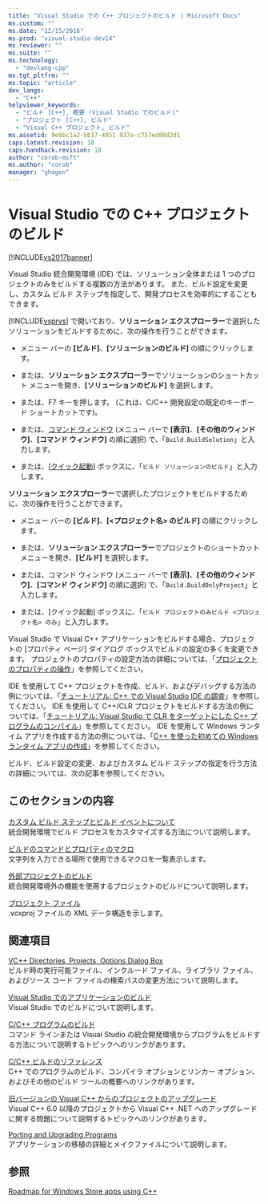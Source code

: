 ```yaml
---
title: "Visual Studio での C++ プロジェクトのビルド | Microsoft Docs"
ms.custom: ""
ms.date: "12/15/2016"
ms.prod: "visual-studio-dev14"
ms.reviewer: ""
ms.suite: ""
ms.technology: 
  - "devlang-cpp"
ms.tgt_pltfrm: ""
ms.topic: "article"
dev_langs: 
  - "C++"
helpviewer_keywords: 
  - "ビルド [C++], 概要 (Visual Studio でのビルド)"
  - "プロジェクト [C++], ビルド"
  - "Visual C++ プロジェクト, ビルド"
ms.assetid: 9e8bc1a2-bb17-4951-937a-c757ed88d2d1
caps.latest.revision: 18
caps.handback.revision: 18
author: "corob-msft"
ms.author: "corob"
manager: "ghogen"
---
```

# Visual Studio での C++ プロジェクトのビルド
[!INCLUDE[vs2017banner](../assembler/inline/includes/vs2017banner.md)]

Visual Studio 統合開発環境 \(IDE\) では、ソリューション全体または 1 つのプロジェクトのみをビルドする複数の方法があります。  また、ビルド設定を変更し、カスタム ビルド ステップを指定して、開発プロセスを効率的にすることもできます。  
  
 [!INCLUDE[vsprvs](../assembler/masm/includes/vsprvs_md.md)] で開いており、**ソリューション エクスプローラー**で選択したソリューションをビルドするために、次の操作を行うことができます。  
  
-   メニュー バーの **\[ビルド\]**、**\[ソリューションのビルド\]** の順にクリックします。  
  
-   または、**ソリューション エクスプローラー**でソリューションのショートカット メニューを開き、**\[ソリューションのビルド\]** を選択します。  
  
-   または、F7 キーを押します。  \(これは、C\/C\+\+ 開発設定の既定のキーボード ショートカットです\)。  
  
-   または、[コマンド ウィンドウ](../Topic/Command%20Window.md) \(メニュー バーで **\[表示\]**、**\[その他のウィンドウ\]**、**\[コマンド ウィンドウ\]** の順に選択\) で、「`Build.BuildSolution`」と入力します。  
  
-   または、[&#91;クイック起動&#93;](../Topic/Quick%20Launch,%20Environment,%20Options%20Dialog%20Box.md) ボックスに、「`ビルド ソリューションのビルド`」と入力します。  
  
 **ソリューション エクスプローラー**で選択したプロジェクトをビルドするために、次の操作を行うことができます。  
  
-   メニュー バーの **\[ビルド\]**、**\[\<プロジェクト名\> のビルド\]** の順にクリックします。  
  
-   または、**ソリューション エクスプローラー**でプロジェクトのショートカット メニューを開き、**\[ビルド\]** を選択します。  
  
-   または、コマンド ウィンドウ \(メニュー バーで **\[表示\]**、**\[その他のウィンドウ\]**、**\[コマンド ウィンドウ\]** の順に選択\) で、「`Build.BuildOnlyProject`」と入力します。  
  
-   または、\[クイック起動\] ボックスに、「`ビルド プロジェクトのみビルド <プロジェクト名> のみ`」と入力します。  
  
 Visual Studio で Visual C\+\+ アプリケーションをビルドする場合、プロジェクトの \[プロパティ ページ\] ダイアログ ボックスでビルドの設定の多くを変更できます。  プロジェクトのプロパティの設定方法の詳細については、「[プロジェクトのプロパティの操作](../ide/working-with-project-properties.md)」を参照してください。  
  
 IDE を使用して C\+\+ プロジェクトを作成、ビルド、およびデバッグする方法の例については、「[チュートリアル: C\+\+ での Visual Studio IDE の調査](../Topic/Getting%20Started%20with%20C++%20in%20Visual%20Studio.md)」を参照してください。  IDE を使用して C\+\+\/CLR プロジェクトをビルドする方法の例については、「[チュートリアル: Visual Studio で CLR をターゲットにした C\+\+ プログラムのコンパイル](../ide/walkthrough-compiling-a-cpp-program-that-targets-the-clr-in-visual-studio.md)」を参照してください。  IDE を使用して Windows ランタイム アプリを作成する方法の例については、「[C\+\+ を使った初めての Windows ランタイム アプリの作成](http://msdn.microsoft.com/library/windows/apps/hh974580.aspx)」を参照してください。  
  
 ビルド、ビルド設定の変更、およびカスタム ビルド ステップの指定を行う方法の詳細については、次の記事を参照してください。  
  
## このセクションの内容  
 [カスタム ビルド ステップとビルド イベントについて](../ide/understanding-custom-build-steps-and-build-events.md)  
 統合開発環境でビルド プロセスをカスタマイズする方法について説明します。  
  
 [ビルドのコマンドとプロパティのマクロ](../ide/common-macros-for-build-commands-and-properties.md)  
 文字列を入力できる場所で使用できるマクロを一覧表示します。  
  
 [外部プロジェクトのビルド](../ide/building-external-projects.md)  
 統合開発環境外の機能を使用するプロジェクトのビルドについて説明します。  
  
 [プロジェクト ファイル](../ide/project-files.md)  
 .vcxproj ファイルの XML データ構造を示します。  
  
## 関連項目  
 [VC\+\+ Directories, Projects, Options Dialog Box](http://msdn.microsoft.com/ja-jp/e027448b-c811-4c3d-8531-4325ad3f6e02)  
 ビルド時の実行可能ファイル、インクルード ファイル、ライブラリ ファイル、およびソース コード ファイルの検索パスの変更方法について説明します。  
  
 [Visual Studio でのアプリケーションのビルド](../Topic/Compiling%20and%20Building%20in%20Visual%20Studio.md)  
 Visual Studio でのビルドについて説明します。  
  
 [C\/C\+\+ プログラムのビルド](../build/building-c-cpp-programs.md)  
 コマンド ラインまたは Visual Studio の統合開発環境からプログラムをビルドする方法について説明するトピックへのリンクがあります。  
  
 [C\/C\+\+ ビルドのリファレンス](../Topic/C-C++%20Building%20Reference.md)  
 C\+\+ でのプログラムのビルド、コンパイラ オプションとリンカー オプション、およびその他のビルド ツールの概要へのリンクがあります。  
  
 [旧バージョンの Visual C\+\+ からのプロジェクトのアップグレード](../porting/upgrading-projects-from-earlier-versions-of-visual-cpp.md)  
 Visual C\+\+ 6.0 以降のプロジェクトから Visual C\+\+ .NET へのアップグレードに関する問題について説明するトピックへのリンクがあります。  
  
 [Porting and Upgrading Programs](http://msdn.microsoft.com/ja-jp/c36c44b3-5a9b-4bb4-9b7a-469aa770ed00)  
 アプリケーションの移植の詳細とメイクファイルについて説明します。  
  
## 参照  
 [Roadmap for Windows Store apps using C\+\+](http://msdn.microsoft.com/ja-jp/0b71e4a4-5d8a-4a20-b2ec-e40062675ec1)